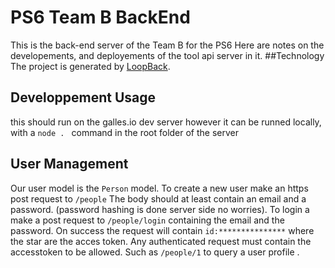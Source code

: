 # PS6 Team B BackEnd
This is the back-end server of the Team B for the PS6
Here are notes on the developements, and deployements of the tool api server in it.
 ##Technology
The project is generated by [LoopBack](http://loopback.io).
## Developpement Usage
this should run on the galles.io dev server
however it can be runned locally, with a `node . ` command in the root folder of the server
## User Management
Our user model is the `Person` model.
To create a new user make an https post request to `/people`
The body should at least contain an email and a password. (password hashing is done server side no worries).
To login a make a post request to `/people/login` containing the email and the password.
On success the request will contain `id:***************` where the star are the acces token.
Any authenticated request must contain the accesstoken to be allowed. Such as `/people/1` to query a user profile .
 
